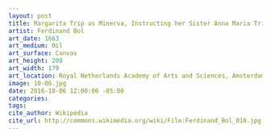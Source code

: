 ```yaml
---
layout: post
title: Margarita Trip as Minerva, Instructing her Sister Anna Maria Trip
artist: Ferdinand Bol
art_date: 1663
art_medium: Oil
art_surface: Canvas
art_height: 208
art_width: 179
art_location: Royal Netherlands Academy of Arts and Sciences, Amsterdam
image: 10-06.jpg
date: 2016-10-06 12:00:00 -05:00
categories:
tags:
cite_author: Wikipedia
cite_url: http://commons.wikimedia.org/wiki/File:Ferdinand_Bol_010.jpg
---
```

